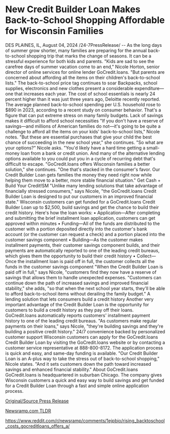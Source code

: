 # New Credit Builder Loan Makes Back-to-School Shopping Affordable for Wisconsin Families

DES PLAINES, IL, August 04, 2024 /24-7PressRelease/ -- As the long days of summer grow shorter, many families are preparing for the annual back-to-school shopping trip that marks the change of seasons.  It can be a stressful experience for both kids and parents.   "Kids are sad to see the carefree days of summer vacation come to an end," Nicole Horton, senior director of online services for online lender GoCredit.loans. "But parents are concerned about affording all the items on their children's back-to-school lists."  The back-to-school price tag continues to soar  Backpacks, school supplies, electronics and new clothes present a considerable expenditure—one that increases each year. The cost of school essentials is nearly 24 percent higher than it was just three years ago, Deloitte recently reported.  The average planned back-to-school spending per U.S. household rose to $890 in 2023, according to a recent study on consumer behavior.  That's a figure that can put extreme stress on many family budgets.  Lack of savings makes it difficult to afford school necessities   "If you don't have a reserve of savings—and millions of American families do not—it's going to be quite a challenge to afford all the items on your kids' back-to-school lists," Nicole notes.  "But these are essential purchases that give your child the best chance of succeeding in the new school year," she continues.   "So what are your options?" Nicole asks. "You'd likely have a hard time getting a small-money loan from a bank or credit union. And many of the alternative lending options available to you could put you in a cycle of recurring debt that's difficult to escape.  "GoCredit.loans offers Wisconsin families a better solution," she continues. "One that's stacked in the consumer's favor. Our Credit Builder Loan gets families the money they need right now while helping them move to a better, more stable financial situation."  Get Cash + Build Your Credit!SM  "Unlike many lending solutions that take advantage of financially stressed consumers," says Nicole, "the GoCredit.loans Credit Builder Loan is designed to put our customers in an improved financial state."  Wisconsin customers can get funded for a GoCredit.loans Credit Builder Loan up to $2,500, build savings and get the chance to build their credit history.  Here's how the loan works:  •	Application—After completing and submitting the brief installment loan application, customers can get approved within minutes  •	Funding—All of the funds are distributed to the customer with a portion deposited directly into the customer's bank account (or the customer can request a check) and a portion placed into the customer savings component •	Building—As the customer makes installment payments, their customer savings component builds, and their payments are automatically reported to one of the leading credit bureaus, which gives them the opportunity to build their credit history •	Collect—Once the installment loan is paid off in full, the customer collects all the funds in the customer savings component  "When the Credit Builder Loan is paid off in full," says Nicole, "customers find they now have a reserve of savings that allows them to handle unexpected expenses.  "Customers can continue down the path of increased savings and improved financial stability," she adds, "so that when the next school year starts, they'll be able to afford back-to-school items without derailing the family budget."  A lending solution that lets consumers build a credit history  Another very important advantage of the Credit Builder Loan is the opportunity for customers to build a credit history as they pay off their loans. GoCredit.loans automatically reports customers' installment payment history to one of the leading credit bureaus.  "As customers make regular payments on their loans," says Nicole, "they're building savings and they're building a positive credit history."  24/7 convenience backed by personalized customer support  Wisconsin customers can apply for the GoCredit.loans Credit Builder Loan by visiting the GoCredit.loans website or by contacting a customer service representative at 888-800-8172.   The application process is quick and easy, and same-day funding is available.   "Our Credit Builder Loan is an A-plus way to take the stress out of back-to-school shopping," Nicole states. "And it sets customers down the path toward increased savings and enhanced financial stability."  About GoCredit.loans  GoCredit.loans is headquartered in suburban Chicago. The company gives Wisconsin customers a quick and easy way to build savings and get funded for a Credit Builder Loan through a fast and simple online application process. 

[Original/Source Press Release](https://www.24-7pressrelease.com/press-release/513112/new-credit-builder-loan-makes-back-to-school-shopping-affordable-for-wisconsin-families)
                    

[Newsramp.com TLDR](None) 

https://www.reddit.com/r/newsramp/comments/1ejpbio/rising_backtoschool_costs_gocreditloans_offers_a/